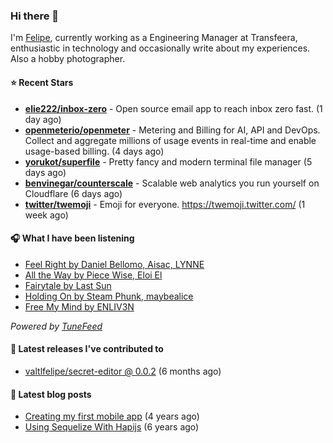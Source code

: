 ### Hi there 👋

I'm [Felipe](https://felipevm.com), currently working as a Engineering Manager at Transfeera, enthusiastic in technology and occasionally write about my experiences. Also a hobby photographer.

#### ⭐ Recent Stars
- **[elie222/inbox-zero](https://github.com/elie222/inbox-zero)** - Open source email app to reach inbox zero fast. (1 day ago)
- **[openmeterio/openmeter](https://github.com/openmeterio/openmeter)** - Metering and Billing for AI, API and DevOps. Collect and aggregate millions of usage events in real-time and enable usage-based billing. (4 days ago)
- **[yorukot/superfile](https://github.com/yorukot/superfile)** - Pretty fancy and modern terminal file manager (5 days ago)
- **[benvinegar/counterscale](https://github.com/benvinegar/counterscale)** - Scalable web analytics you run yourself on Cloudflare (6 days ago)
- **[twitter/twemoji](https://github.com/twitter/twemoji)** - Emoji for everyone. https://twemoji.twitter.com/ (1 week ago)

#### 🎧 What I have been listening
- [Feel Right by Daniel Bellomo, Aisac, LYNNE](https://open.spotify.com/track/0Yjtc4bofcw0LnWIsrH8Fj)
- [All the Way by Piece Wise, Eloi El](https://open.spotify.com/track/5mHt8xsbIW661fnMBOwlTw)
- [Fairytale by Last Sun](https://open.spotify.com/track/3dlwhEZtSg1PKtGY22J1Pm)
- [Holding On by Steam Phunk, maybealice](https://open.spotify.com/track/5sWEv6IqfiieSumtT3x9sa)
- [Free My Mind by ENLIV3N](https://open.spotify.com/track/4ysacrZnJmUjvvseHfFlvn)

_Powered by [TuneFeed](https://tunefeed.app?ref=valtlfelipe-gh-profile)_ 

#### 🚀 Latest releases I've contributed to


- [valtlfelipe/secret-editor @ 0.0.2](https://github.com/valtlfelipe/secret-editor/releases/tag/0.0.2) (6 months ago)

#### 📄 Latest blog posts
- [Creating my first mobile app](https://felipevm.com/posts/creating-my-first-mobile-app/) (4 years ago)
- [Using Sequelize With Hapijs](https://felipevm.com/posts/using-sequelize-with-hapijs/) (6 years ago)
